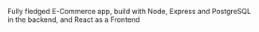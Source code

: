 Fully fledged E-Commerce app, build with Node, Express and PostgreSQL in the
backend, and React as a Frontend


